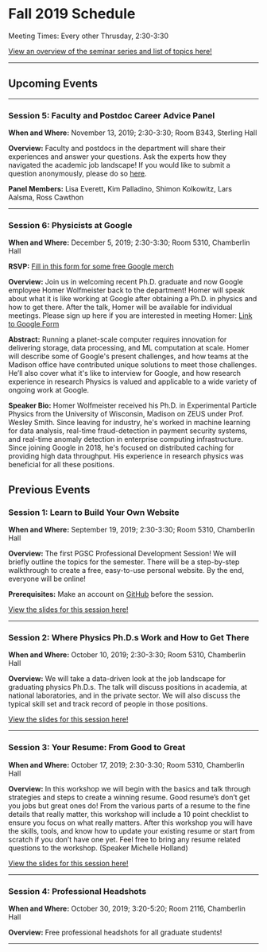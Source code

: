 # Fall 2019 Schedule

Meeting Times: Every other Thrusday, 2:30-3:30

[View an overview of the seminar series and list of topics here!](https://github.com/rmorgan10/UWMadisonPGSC-PD/blob/master/Meetings/Meeting_1/Overview.pdf) 

---

## Upcoming Events


---

### Session 5: Faculty and Postdoc Career Advice Panel

__When and Where:__ November 13, 2019; 2:30-3:30; Room B343, Sterling Hall

__Overview:__ Faculty and postdocs in the department will share their experiences and answer your questions.
Ask the experts how they navigated the academic job landscape! 
If you would like to submit a question anonymously, please do so [here](https://docs.google.com/forms/d/e/1FAIpQLSfV4vteyW_3-xF3oJhp-4wF0V6TOHJHkU2mx0azfoTRMcImrQ/viewform?usp=sf_link).

__Panel Members:__ Lisa Everett, Kim Palladino, Shimon Kolkowitz, Lars Aalsma, Ross Cawthon

---

### Session 6: Physicists at Google

__When and Where:__ December 5, 2019; 2:30-3:30; Room 5310, Chamberlin Hall

__RSVP:__ [Fill in this form for some free Google merch](https://goo.gle/2WKWL2j)

__Overview:__ Join us in welcoming recent Ph.D. graduate and now Google employee Homer Wolfmeister back to the department!
Homer will speak about what it is like working at Google after obtaining a Ph.D. in physics and how to get there.
After the talk, Homer will be available for individual meetings.
Please sign up here if you are interested in meeting Homer: [Link to Google Form](https://forms.gle/BZ3ZovCaPui32tJXA)

__Abstract:__ Running a planet-scale computer requires innovation for delivering storage, data processing, and ML computation at scale.
Homer will describe some of Google's present challenges, and how teams at the Madison office have contributed unique solutions to meet those challenges.
He’ll also cover what it's like to interview for Google, and how research experience in research Physics is valued and applicable to a wide variety of ongoing work at Google.

__Speaker Bio:__ Homer Wolfmeister received his Ph.D. in Experimental Particle Physics from the University of Wisconsin, Madison on ZEUS under Prof. Wesley Smith.
Since leaving for industry, he's worked in machine learning for data analysis, real-time fraud-detection in payment security systems, and real-time anomaly detection in enterprise computing infrastructure.
Since joining Google in 2018, he's focused on distributed caching for providing high data throughput.
His experience in research physics was beneficial for all these positions.

## Previous Events

### Session 1: Learn to Build Your Own Website

__When and Where:__ September 19, 2019; 2:30-3:30; Room 5310, Chamberlin Hall

__Overview:__ The first PGSC Professional Development Session! We will briefly outline the topics for the semester.
There will be a step-by-step walkthrough to create a free, easy-to-use personal website. 
By the end, everyone will be online!

__Prerequisites:__ Make an account on [GitHub](https://github.com/) before the session.

[View the slides for this session here!](https://github.com/rmorgan10/UWMadisonPGSC-PD/tree/master/Meetings/Meeting_1)

---

### Session 2: Where Physics Ph.D.s Work and How to Get There

__When and Where:__ October 10, 2019; 2:30-3:30; Room 5310, Chamberlin Hall

__Overview:__ We will take a data-driven look at the job landscape for graduating physics Ph.D.s.
The talk will discuss positions in academia, at national laboratories, and in the private sector.
We will also discuss the typical skill set and track record of people in those positions.

[View the slides for this session here!](https://github.com/rmorgan10/UWMadisonPGSC-PD/tree/master/Meetings/Meeting_2)

---

### Session 3: Your Resume: From Good to Great

__When and Where:__ October 17, 2019; 2:30-3:30; Room 5310, Chamberlin Hall

__Overview:__ In this workshop we will begin with the basics and talk through strategies and steps to create a winning resume. 
Good resume’s don’t get you jobs but great ones do! 
From the various parts of a resume to the fine details that really matter, this workshop will include a 10 point checklist to ensure you focus on what really matters. 
After this workshop you will have the skills, tools, and know how to update your existing resume or start from scratch if you don’t have one yet. 
Feel free to bring any resume related questions to the workshop. 
(Speaker Michelle Holland)

[View the slides for this session here!](https://github.com/rmorgan10/UWMadisonPGSC-PD/tree/master/Meetings/Meeting_3)

---

### Session 4: Professional Headshots

__When and Where:__ October 30, 2019; 3:20-5:20; Room 2116, Chamberlin Hall

__Overview:__ Free professional headshots for all graduate students!

---